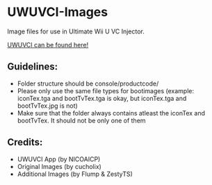 # UWUVCI-Images

Image files for use in Ultimate Wii U VC Injector.

[UWUVCI can be found here!](https://github.com/stuff-by-3-random-dudes/UWUVCI-AIO-WPF)

## Guidelines:
* Folder structure should be console/productcode/<files>
* Please only use the same file types for bootimages 
  (example: iconTex.tga and bootTvTex.tga is okay, but iconTex.tga and bootTvTex.jpg is not)
* Make sure that the folder always contains atleast the iconTex and bootTvTex. It should not be only one of them

## Credits:
* UWUVCI App (by NICOAICP)
* Original Images (by cucholix)
* Additional Images (by Flump & ZestyTS)
